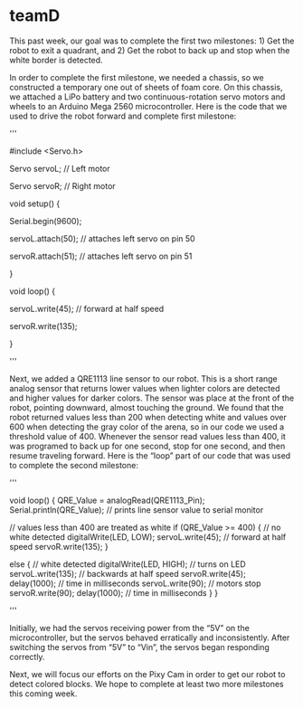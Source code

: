 # teamD

This past week, our goal was to complete the first two milestones:  1) Get the robot to exit a quadrant, and 2) Get the robot to back up and stop when the white border is detected.

In order to complete the first milestone, we needed a chassis, so we constructed a temporary one out of sheets of foam core. On this chassis, we attached a LiPo battery and two continuous-rotation servo motors and wheels to an Arduino Mega 2560 microcontroller. Here is the code that we used to drive the robot forward and complete first milestone:

'''

#include <Servo.h>

Servo servoL;         // Left motor

Servo servoR;         // Right motor

void setup() {

  Serial.begin(9600);

  servoL.attach(50);  // attaches left servo on pin 50

  servoR.attach(51);  // attaches left servo on pin 51

}

void loop() {

  servoL.write(45); // forward at half speed

  servoR.write(135);

}

'''

Next, we added a QRE1113 line sensor to our robot. This is a short range analog sensor that  returns lower values when lighter colors are detected and higher values for darker colors. The sensor was place at the front of the robot, pointing downward, almost touching the ground. We found that the robot returned values less than 200 when detecting white and values over 600 when detecting the gray color of the arena, so in our code we used a threshold value of 400. Whenever the sensor read values less than 400, it was programed to back up for one second, stop for one second, and then resume traveling forward. Here is the “loop” part of our code that was used to complete the second milestone:


'''

void loop() {
QRE_Value = analogRead(QRE1113_Pin);
Serial.println(QRE_Value);  // prints line sensor value to serial monitor

// values less than 400 are treated as white
if (QRE_Value >= 400) {     // no white detected
  digitalWrite(LED, LOW);
  servoL.write(45);         // forward at half speed
  servoR.write(135);
}

else {  // white detected
  digitalWrite(LED, HIGH);  // turns on LED
  servoL.write(135);        // backwards at half speed
  servoR.write(45);
  delay(1000);              // time in milliseconds
  servoL.write(90);         // motors stop
  servoR.write(90);
  delay(1000);              // time in milliseconds
}
}

'''

Initially, we had the servos receiving power from the “5V” on the microcontroller, but the servos behaved erratically and inconsistently. After switching the servos from “5V” to “Vin”, the servos began responding correctly.

Next, we will focus our efforts on the Pixy Cam in order to get our robot to detect colored blocks. We hope to complete at least two more milestones this coming week.
